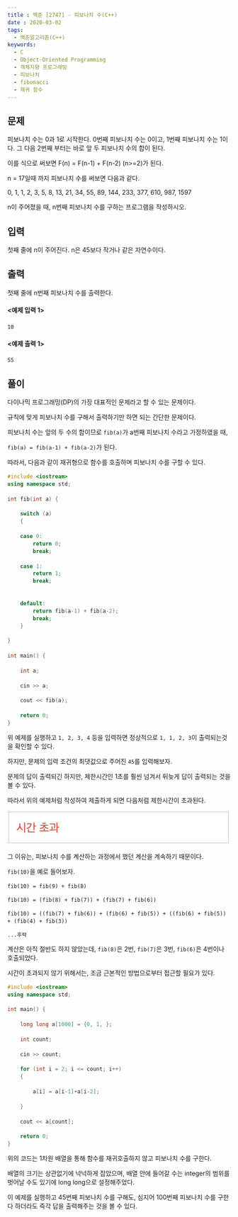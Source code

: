 ```yaml
---
title : 백준 [2747] - 피보나치 수(C++)
date : 2020-03-02
tags:
  - 백준알고리즘(C++)
keywords:
  - C
  - Object-Oriented Programming
  - 객체지향 프로그래밍
  - 피보나치
  - fibonacci
  - 재귀 함수
---
```


## 문제

피보나치 수는 0과 1로 시작한다. 0번째 피보나치 수는 0이고, 1번째 피보나치 수는 1이다. 그 다음 2번째 부터는 바로 앞 두 피보나치 수의 합이 된다.

이를 식으로 써보면 F(n) = F(n-1) + F(n-2) (n>=2)가 된다.

n = 17일때 까지 피보나치 수를 써보면 다음과 같다.

0, 1, 1, 2, 3, 5, 8, 13, 21, 34, 55, 89, 144, 233, 377, 610, 987, 1597

n이 주어졌을 때, n번째 피보나치 수를 구하는 프로그램을 작성하시오.

## 입력

첫째 줄에 n이 주어진다. n은 45보다 작거나 같은 자연수이다.

## 출력

첫째 줄에 n번째 피보나치 수를 출력한다.

#### <예제 입력 1>

`10`

#### <예제 출력 1> 

`55`


## 풀이

다이나믹 프로그래밍(DP)의 가장 대표적인 문제라고 할 수 있는 문제이다.

규칙에 맞게 피보나치 수를 구해서 출력하기만 하면 되는 간단한 문제이다.

피보나치 수는 앞의 두 수의 합이므로 `fib(a)`가 a번째 피보나치 수라고 가정하였을 때,

`fib(a) = fib(a-1) + fib(a-2)`가 된다.

따라서, 다음과 같이 재귀형으로 함수를 호출하며 피보나치 수를 구할 수 있다.

``` cpp
#include <iostream>
using namespace std;

int fib(int a) {

    switch (a)
    {
    
    case 0:
        return 0;
        break;
    
    case 1:
        return 1;
        break;
    
    
    default:
        return fib(a-1) + fib(a-2);
        break;
    }

}

int main() {

    int a;
    
    cin >> a;
    
    cout << fib(a);
    
    return 0;
}
```

위 예제를 실행하고 `1, 2, 3, 4` 등을 입력하면 정상적으로 `1, 1, 2, 3`이 출력되는것을 확인할 수 있다.

하지만, 문제의 입력 조건의 최댓값으로 주어진 `45`를 입력해보자.

문제의 답이 출력되긴 하지만, 제한시간인 1초를 훨씬 넘겨서 뒤늦게 답이 출력되는 것을 볼 수 있다.

따라서 위의 예제처럼 작성하여 제출하게 되면 다음처럼 제한시간이 초과된다.

![시간 초과](1.png)

그 이유는, 피보나치 수를 계산하는 과정에서 했던 계산을 계속하기 때문이다.

`fib(10)`을 예로 들어보자.

`fib(10) = fib(9) + fib(8)`

`fib(10) = (fib(8) + fib(7)) + (fib(7) + fib(6))`

`fib(10) = ((fib(7) + fib(6)) + (fib(6) + fib(5)) + ((fib(6) + fib(5)) + (fib(4) + fib(3))`

`...후략`

계산은 아직 절반도 하지 않았는데, `fib(8)`은 2번, `fib(7)`은 3번, `fib(6)`은 4번이나 호출되었다.

시간이 초과되지 않기 위해서는, 조금 근본적인 방법으로부터 접근할 필요가 있다.


``` cpp
#include <iostream>
using namespace std;

int main() {

    long long a[1000] = {0, 1, };

    int count;

    cin >> count;

    for (int i = 2; i <= count; i++)
    {

        a[i] = a[i-1]+a[i-2];

    }

    cout << a[count];

    return 0;
}
```


위의 코드는 1차원 배열을 통해 함수를 재귀호출하지 않고 피보나치 수를 구한다.

배열의 크기는 상관없기에 넉넉하게 잡았으며, 배열 안에 들어갈 수는 integer의 범위를 벗어날 수도 있기에 long long으로 설정해주었다.

이 예제를 실행하고 45번째 피보나치 수를 구해도, 심지어 100번째 피보나치 수를 구한다 하더라도 즉각 답을 출력해주는 것을 볼 수 있다.

